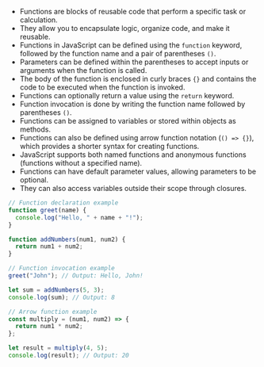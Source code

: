 - Functions are blocks of reusable code that perform a specific task or calculation.
- They allow you to encapsulate logic, organize code, and make it reusable.
- Functions in JavaScript can be defined using the `function` keyword, followed by the function name and a pair of parentheses `()`.
- Parameters can be defined within the parentheses to accept inputs or arguments when the function is called.
- The body of the function is enclosed in curly braces `{}` and contains the code to be executed when the function is invoked.
- Functions can optionally return a value using the `return` keyword.
- Function invocation is done by writing the function name followed by parentheses `()`.
- Functions can be assigned to variables or stored within objects as methods.
- Functions can also be defined using arrow function notation (`() => {}`), which provides a shorter syntax for creating functions.
- JavaScript supports both named functions and anonymous functions (functions without a specified name).
- Functions can have default parameter values, allowing parameters to be optional.
- They can also access variables outside their scope through closures.

```javascript
// Function declaration example
function greet(name) {
  console.log("Hello, " + name + "!");
}

function addNumbers(num1, num2) {
  return num1 + num2;
}

// Function invocation example
greet("John"); // Output: Hello, John!

let sum = addNumbers(5, 3);
console.log(sum); // Output: 8

// Arrow function example
const multiply = (num1, num2) => {
  return num1 * num2;
};

let result = multiply(4, 5);
console.log(result); // Output: 20
```



